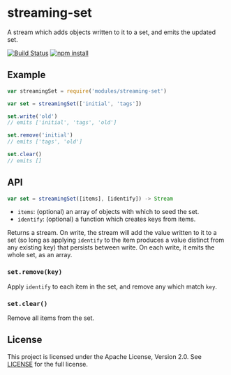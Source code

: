 # streaming-set

A stream which adds objects written to it to a set, and emits the updated set.

[![Build Status](http://img.shields.io/travis/urbanairship/streaming-set/master.svg?style=flat)](https://travis-ci.org/urbanairship/streaming-set)
[![npm install](http://img.shields.io/npm/dm/streaming-set.svg?style=flat)](https://www.npmjs.org/package/streaming-set)

## Example

```javascript
var streamingSet = require('modules/streaming-set')

var set = streamingSet(['initial', 'tags'])

set.write('old')
// emits ['initial', 'tags', 'old']

set.remove('initial')
// emits ['tags', 'old']

set.clear()
// emits []
```

## API

```javascript
var set = streamingSet([items], [identify]) -> Stream
```

- `items`: (optional) an array of objects with which to seed the set.
- `identify`: (optional) a function which creates keys from items.

Returns a stream. On write, the stream will add the value written to it to a set
(so long as applying `identify` to the item produces a value distinct from any
existing key) that persists between write. On each write, it emits the whole
set, as an array.

### `set.remove(key)`

Apply `identify` to each item in the set, and remove any which match `key`.

### `set.clear()`

Remove all items from the set.

## License

This project is licensed under the Apache License, Version 2.0. See
[LICENSE][license] for the full license.

[license]: ./LICENSE
